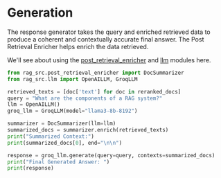 # Generation

The response generator takes the query and enriched retrieved data to produce a coherent and contextually accurate final answer. The Post Retrieval Enricher helps enrich the data retrieved.

We'll see about using the [post_retrieval_enricher](../Module-By-Module%20Deep%20Dive/post_retrieval_enricher.md) and [llm](../Module-By-Module%20Deep%20Dive/llm.md) modules here.

```python title="PostRetrieval Enrichnment and Generation with LLM" linenums="1"
from rag_src.post_retrieval_enricher import DocSummarizer
from rag_src.llm import OpenAILLM, GroqLLM

retrieved_texts = [doc['text'] for doc in reranked_docs]
query = "What are the components of a RAG system?"
llm = OpenAILLM()
groq_llm = GroqLLM(model="llama3-8b-8192")

summarizer = DocSummarizer(llm=llm)
summarized_docs = summarizer.enrich(retrieved_texts)
print("Summarized Context:")
print(summarized_docs[0], end="\n\n")

response = groq_llm.generate(query=query, contexts=summarized_docs)
print("Final Generated Answer: ")
print(response)
```
